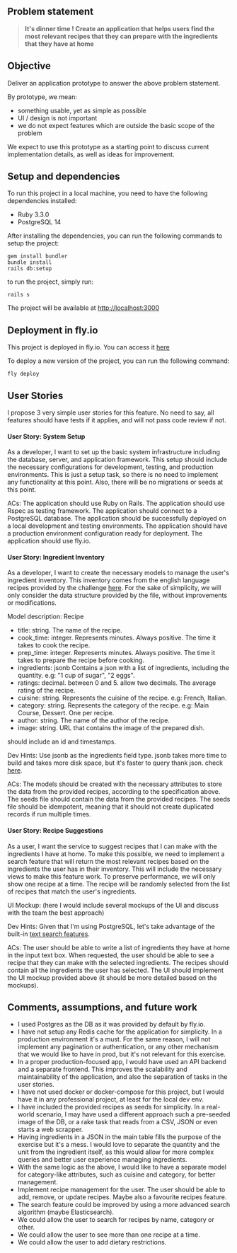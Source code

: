 ## Problem statement

> **It's dinner time ! Create an application that helps users find the most relevant recipes that they can prepare with the ingredients that they have at home**

## Objective

Deliver an application prototype to answer the above problem statement.

By prototype, we mean:
- something usable, yet as simple as possible
- UI / design is not important
- we do not expect features which are outside the basic scope of the problem

We expect to use this prototype as a starting point to discuss current implementation details, as well as ideas for improvement.

## Setup and dependencies
To run this project in a local machine, you need to have the following dependencies installed:
- Ruby 3.3.0
- PostgreSQL 14

After installing the dependencies, you can run the following commands to setup the project:
```
gem install bundler
bundle install
rails db:setup
```

to run the project, simply run:
```
rails s
``` 

The project will be available at [http://localhost:3000](http://localhost:3000)

## Deployment in fly.io
This project is deployed in fly.io. You can access it [here](https://pennylane-challenge.fly.dev/)

To deploy a new version of the project, you can run the following command:
```
fly deploy
```

## User Stories
I propose 3 very simple user stories for this feature. No need to say, all features should have tests if it applies, and will not pass code review if not. 

#### User Story: System Setup 
As a developer, I want to set up the basic system infrastructure including the database, server, and application framework. This setup should include the necessary configurations for development, testing, and production environments.
This is just a setup task, so there is no need to implement any functionality at this point. Also, there will be no migrations or seeds at this point.

ACs:
The application should use Ruby on Rails.
The application should use Rspec as testing framework.
The application should connect to a PostgreSQL database.
The application should be successfully deployed on a local development and testing environments.
The application should have a production environment configuration ready for deployment.
The application should use fly.io.

#### User Story: Ingredient Inventory 
As a developer, I want to create the necessary models to manage the user's ingredient inventory. 
This inventory comes from  the english language recipes provided by the challenge [here](https://pennylane-interviewing-assets-20220328.s3.eu-west-1.amazonaws.com/recipes-en.json.gz). 
For the sake of simplicity, we will only consider the data structure provided by the file, without improvements or modifications.

Model description: Recipe
- title: string. 
The name of the recipe.
- cook_time: integer. Represents minutes. Always positive. 
The time it takes to cook the recipe.
- prep_time: integer. Represents minutes. Always positive. 
The time it takes to prepare the recipe before cooking.
- ingredients: jsonb
  Contains a json with a list of ingredients, including the quantity. e.g: "1 cup of sugar", "2 eggs".
- ratings: decimal. between 0 and 5. allow two decimals. 
The average rating of the recipe.
- cuisine: string. 
Represents the cuisine of the recipe. e.g: French, Italian.
- category: string.
Represents the category of the recipe. e.g: Main Course, Dessert. One per recipe.
- author: string. 
The name of the author of the recipe.
- image: string. 
URL that contains the image of the prepared dish.

should include an id and timestamps.

Dev Hints:
Use jsonb as the ingredients field type. jsonb takes more time to build and takes more disk space, but it's faster to query thank json. check [here](https://stackoverflow.com/questions/22654170/explanation-of-jsonb-introduced-by-postgresql).

ACs:
The models should be created with the necessary attributes to store the data from the provided recipes, according to the specification above.
The seeds file should contain the data from the provided recipes.
The seeds file should be idempotent, meaning that it should not create duplicated records if run multiple times.

#### User Story: Recipe Suggestions 
As a user, I want the service to suggest recipes that I can make with the ingredients I have at home.
To make this possible, we need to implement a search feature that will return the most relevant recipes based on the ingredients the user has in their inventory. 
This will include the necessary views to make this feature work.
To preserve performance, we will only show one recipe at a time. The recipe will be randomly selected from the list of recipes that match the user's ingredients.

UI Mockup:
(here I would include several mockups of the UI and discuss with the team the best approach)

Dev Hints:
Given that I'm using PostgreSQL, let's take advantage of the built-in [text search features](https://www.postgresql.org/docs/current/textsearch-tables.html#TEXTSEARCH-TABLES-SEARCH).

ACs:
The user should be able to write a list of ingredients they have at home in the input text box.
When requested, the user should be able to see a recipe that they can make with the selected ingredients.
The recipes should contain all the ingredients the user has selected.
The UI should implement the UI mockup provided above (it should be more detailed based on the mockups).

## Comments, assumptions, and future work
- I used Postgres as the DB as it was provided by default by fly.io.
- I have not setup any Redis cache for the application for simplicity. In a production environment it's a must. For the same reason, I will not implement any pagination or authentication, or any other mechanism that we would like to have in prod, but it's not relevant for this exercise.
- In a proper production-focused app, I would have used an API backend and a separate frontend. This improves the scalability and maintainability of the application, and also the separation of tasks in the user stories.
- I have not used docker or docker-compose for this project, but I would have it in any professional project, at least for the local dev env.
- I have included the provided recipes as seeds for simplicity. In a real-world scenario, I may have used a different approach such a pre-seeded image of the DB, or a rake task that reads from a CSV, JSON or even starts a web scrapper.
- Having ingredients in a JSON in the main table fills the purpose of the exercise but it's a mess. I would love to separate the quantity and the unit from the ingredient itself, as this would allow for more complex queries and better user experience managing ingredients. 
- With the same logic as the above, I would like to have a separate model for category-like attributes, such as cuisine and category, for better management.
- Implement recipe management for the user. The user should be able to add, remove, or update recipes. Maybe also a favourite recipes feature.
- The search feature could be improved by using a more advanced search algorithm (maybe Elasticsearch).
- We could allow the user to search for recipes by name, category or other.
- We could allow the user to see more than one recipe at a time.
- We could allow the user to add dietary restrictions.
